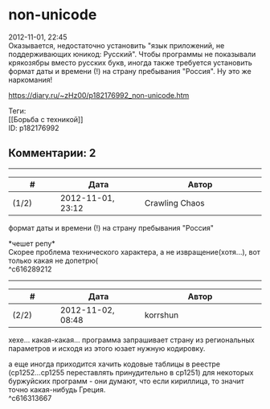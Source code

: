 non-unicode
===========

  
2012-11-01, 22:45  
 Оказывается, недостаточно установить "язык приложений, не поддерживающих юникод: Русский". Чтобы программы не показывали крякозябры вместо русских букв, иногда также требуется установить формат даты и времени (!) на страну пребывания "Россия". Ну это же наркомания!   
  
<https://diary.ru/~zHz00/p182176992_non-unicode.htm>  
  
Теги:  
[[Борьба с техникой]]  
ID: p182176992  


Комментарии: 2
--------------

  


---



|         #         |              Дата              |                     Автор                     |           ID           |
| --- | --- | --- | --- |
| (1/2) | 2012-11-01, 23:12 | Crawling Chaos | c616289212 |

  
  формат даты и времени (!) на страну пребывания "Россия"    
   
 \*чешет репу\*   
 Скорее проблема технического характера, а не извращение(хотя...), вот только какая не допетрю(   
 ^c616289212

---



|         #         |              Дата              |                     Автор                     |           ID           |
| --- | --- | --- | --- |
| (2/2) | 2012-11-02, 08:48 | korrshun | c616313667 |

  
 хехе... какая-какая... программа запрашивает страну из региональных параметров и исходя из этого юзает нужную кодировку.   
   
 а еще иногда приходится хачить кодовые таблицы в реестре (cp1252...cp1255 переставлять принудительно в cp1251) для некоторых буржуйских программ - они думают, что если кириллица, то значит точно какая-нибудь Греция.   
 ^c616313667